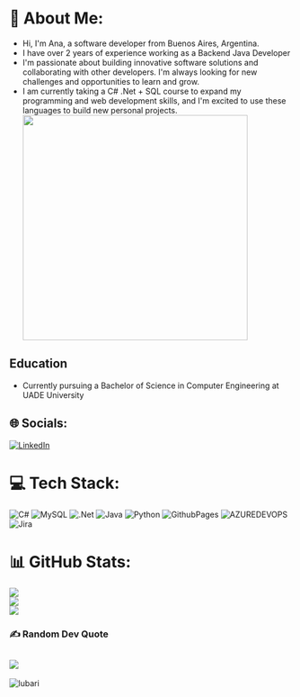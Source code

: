 # 💫 About Me:
<ul>
   <li>Hi, I'm Ana, a software developer from Buenos Aires, Argentina.</li>
   <li>I have over 2 years of experience working as a Backend Java Developer</li>
     <li>I'm passionate about building innovative software solutions and collaborating with other developers. I'm always looking for new challenges and opportunities to learn and grow.</li>
    <li>I am currently taking a C# .Net + SQL course to expand my programming and web development skills, and I'm excited to use these languages to build new personal projects.</li>
   <img src='https://i.pinimg.com/originals/48/4f/72/484f7219c122ff3d5b7ffd6e3095d299.jpg' style="height: 400px;"/>
</ul>

<h2>Education</h2>
<ul>
  <li>Currently pursuing a Bachelor of Science in Computer Engineering at UADE University</li>
</ul>


## 🌐 Socials:
[![LinkedIn](https://img.shields.io/badge/LinkedIn-%230077B5.svg?logo=linkedin&logoColor=white)](https://linkedin.com/in/https://www.linkedin.com/in/ana-victoria-lubari/) 

# 💻 Tech Stack:
![C#](https://img.shields.io/badge/c%23-%23239120.svg?style=for-the-badge&logo=csharp&logoColor=white) ![MySQL](https://img.shields.io/badge/mysql-%2300000f.svg?style=for-the-badge&logo=mysql&logoColor=white) ![.Net](https://img.shields.io/badge/.NET-5C2D91?style=for-the-badge&logo=.net&logoColor=white) ![Java](https://img.shields.io/badge/java-%23ED8B00.svg?style=for-the-badge&logo=openjdk&logoColor=white) ![Python](https://img.shields.io/badge/python-3670A0?style=for-the-badge&logo=python&logoColor=ffdd54) ![GithubPages](https://img.shields.io/badge/github%20pages-121013?style=for-the-badge&logo=github&logoColor=white) ![AZUREDEVOPS](https://img.shields.io/badge/azuredevops-0078D7.svg?style=for-the-badge&logo=azuredevops&logoColor=white&color=%230078D7) ![Jira](https://img.shields.io/badge/jira-%230A0FFF.svg?style=for-the-badge&logo=jira&logoColor=white)
# 📊 GitHub Stats:
![](https://github-readme-stats.vercel.app/api?username=lubari&theme=monokai&hide_border=false&include_all_commits=false&count_private=false)<br/>
![](https://github-readme-streak-stats.herokuapp.com/?user=lubari&theme=monokai&hide_border=false)<br/>
![](https://github-readme-stats.vercel.app/api/top-langs/?username=lubari&theme=monokai&hide_border=false&include_all_commits=false&count_private=false&layout=compact)

### ✍️ Random Dev Quote
![](https://quotes-github-readme.vercel.app/api?type=horizontal&theme=dark)
---
<p align="left"> <img src="https://komarev.com/ghpvc/?username=lubari&label=Profile%20views&color=0e75b6&style=flat" alt="lubari" /> </p>

<!-- Proudly created with GPRM ( https://gprm.itsvg.in ) -->
